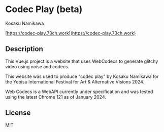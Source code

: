 # Codec Play (beta)

Kosaku Namikawa

[https://codec-play.73ch.work](https://codec-play.73ch.work)

## Description

This Vue.js project is a website that uses WebCodecs to generate glitchy video using noise and codecs.

This website was used to produce "codec play" by Kosaku Namikawa for the Yebisu International Festival for Art &
Alternative Visions 2024.

Web Codecs is a WebAPI currently under specification and was tested using the latest Chrome 121 as of January 2024.

## License

MIT

